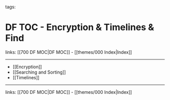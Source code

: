 tags: 

# DF TOC - Encryption & Timelines & Find

links: [[700 DF MOC|DF MOC]] - [[themes/000 Index|Index]]

---

* [[Encryption]]
* [[Searching and Sorting]]
* [[Timelines]]

---
links: [[700 DF MOC|DF MOC]] - [[themes/000 Index|Index]]